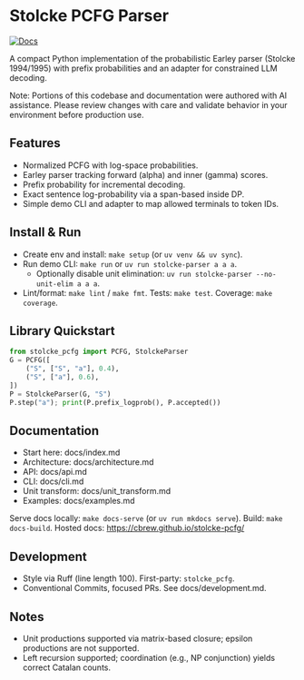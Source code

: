 # Stolcke PCFG Parser

[![Docs](https://img.shields.io/badge/docs-mkdocs--material-blue)](https://cbrew.github.io/stolcke-pcfg/)

A compact Python implementation of the probabilistic Earley parser (Stolcke 1994/1995) with prefix probabilities and an adapter for constrained LLM decoding.

Note: Portions of this codebase and documentation were authored with AI assistance.
Please review changes with care and validate behavior in your environment before
production use.

## Features
- Normalized PCFG with log-space probabilities.
- Earley parser tracking forward (alpha) and inner (gamma) scores.
- Prefix probability for incremental decoding.
- Exact sentence log-probability via a span-based inside DP.
- Simple demo CLI and adapter to map allowed terminals to token IDs.

## Install & Run
- Create env and install: `make setup` (or `uv venv && uv sync`).
- Run demo CLI: `make run` or `uv run stolcke-parser a a a`.
  - Optionally disable unit elimination: `uv run stolcke-parser --no-unit-elim a a a`.
- Lint/format: `make lint` / `make fmt`. Tests: `make test`. Coverage: `make coverage`.

## Library Quickstart
```python
from stolcke_pcfg import PCFG, StolckeParser
G = PCFG([
    ("S", ["S", "a"], 0.4),
    ("S", ["a"], 0.6),
])
P = StolckeParser(G, "S")
P.step("a"); print(P.prefix_logprob(), P.accepted())
```

## Documentation
- Start here: docs/index.md
- Architecture: docs/architecture.md
- API: docs/api.md
- CLI: docs/cli.md
- Unit transform: docs/unit_transform.md
- Examples: docs/examples.md

Serve docs locally: `make docs-serve` (or `uv run mkdocs serve`). Build: `make docs-build`. Hosted docs: https://cbrew.github.io/stolcke-pcfg/

## Development
- Style via Ruff (line length 100). First-party: `stolcke_pcfg`.
- Conventional Commits, focused PRs. See docs/development.md.

## Notes
- Unit productions supported via matrix-based closure; epsilon productions are not supported.
- Left recursion supported; coordination (e.g., NP conjunction) yields correct Catalan counts.
